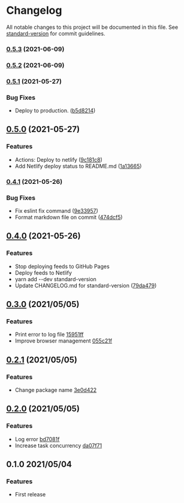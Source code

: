 # Changelog

All notable changes to this project will be documented in this file. See [standard-version](https://github.com/conventional-changelog/standard-version) for commit guidelines.

### [0.5.3](https://github.com/aktriver/rssified/compare/v0.5.2...v0.5.3) (2021-06-09)

### [0.5.2](https://github.com/aktriver/rssified/compare/v0.5.1...v0.5.2) (2021-06-09)

### [0.5.1](https://github.com/aktriver/rssified/compare/v0.5.0...v0.5.1) (2021-05-27)

### Bug Fixes

- Deploy to production. ([b5d8214](https://github.com/aktriver/rssified/commit/b5d8214e1932537dc5a41f3fe84bfdca5ecda718))

## [0.5.0](https://github.com/aktriver/rssified/compare/v0.4.1...v0.5.0) (2021-05-27)

### Features

- Actions: Deploy to netlify ([9c181c8](https://github.com/aktriver/rssified/commit/9c181c8060afae23feff61fe22da1515ecb388e1))
- Add Netlify deploy status to README.md ([1a13665](https://github.com/aktriver/rssified/commit/1a13665620ff785e42315f8b7c5959271b56949b))

### [0.4.1](https://github.com/aktriver/rssified/compare/v0.4.0...v0.4.1) (2021-05-26)

### Bug Fixes

- Fix eslint fix command ([9e33957](https://github.com/aktriver/rssified/commit/9e33957a728aa881f91f61d8f9fd93a041114eff))
- Format markdown file on commit ([474dcf5](https://github.com/aktriver/rssified/commit/474dcf53963e28031f1e644eaf77590e8b2e60c9))

## [0.4.0](https://github.com/aktriver/rssified/compare/v0.3.0...v0.4.0) (2021-05-26)

### Features

- Stop deploying feeds to GitHub Pages
- Deploy feeds to Netlify
- yarn add --dev standard-version
- Update CHANGELOG.md for standard-version ([79da479](https://github.com/aktriver/rssified/commit/79da47902a993465e039a36f877392235cd5c539))

## [0.3.0](https://github.com/aktriver/rssified/compare/v0.2.1..v0.3.0) (2021/05/05)

### Features

- Print error to log file [15951ff](https://github.com/aktriver/rssified/commit/15951ff318f38d3280537873f2d103ec41516b0b)
- Improve browser management [055c21f](https://github.com/aktriver/rssified/commit/055c21f0f6449db748957e98b93db720af8f8291)

## [0.2.1](https://github.com/aktriver/rssified/compare/v0.2.0..v0.2.1) (2021/05/05)

### Features

- Change package name [3e0d422](https://github.com/aktriver/rssified/commit/3e0d42261e383c61aadf04e24236f65ea0677a20)

## [0.2.0](https://github.com/aktriver/rssified/compare/v0.1.0..v0.2.0) (2021/05/05)

### Features

- Log error [bd7081f](https://github.com/aktriver/rssified/commit/bd7081f057d9a8ffbff50e81b014935fd6f0a95f)
- Increase task concurrency [da07f71](https://github.com/aktriver/rssified/commit/da07f7125801ffe9bae878f5d364ee9351d455d5)

## 0.1.0 2021/05/04

### Features

- First release
